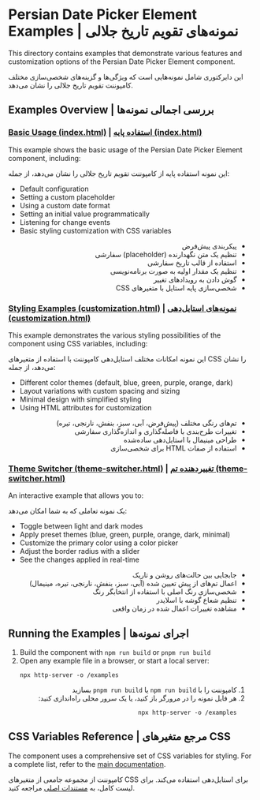 # Persian Date Picker Element Examples | نمونه‌های تقویم تاریخ جلالی

This directory contains examples that demonstrate various features and customization options of the Persian Date Picker Element component.

این دایرکتوری شامل نمونه‌هایی است که ویژگی‌ها و گزینه‌های شخصی‌سازی مختلف کامپوننت تقویم تاریخ جلالی را نشان می‌دهد.

## Examples Overview | بررسی اجمالی نمونه‌ها

### [Basic Usage (index.html)](./index.html) | [استفاده پایه (index.html)](./index.html)

This example shows the basic usage of the Persian Date Picker Element component, including:

این نمونه استفاده پایه از کامپوننت تقویم تاریخ جلالی را نشان می‌دهد، از جمله:

- Default configuration
- Setting a custom placeholder
- Using a custom date format
- Setting an initial value programmatically
- Listening for change events
- Basic styling customization with CSS variables

<div dir="rtl">

- پیکربندی پیش‌فرض
- تنظیم یک متن نگهدارنده (placeholder) سفارشی
- استفاده از قالب تاریخ سفارشی
- تنظیم یک مقدار اولیه به صورت برنامه‌نویسی
- گوش دادن به رویدادهای تغییر
- شخصی‌سازی پایه استایل با متغیرهای CSS

</div>

### [Styling Examples (customization.html)](./customization.html) | [نمونه‌های استایل‌دهی (customization.html)](./customization.html)

This example demonstrates the various styling possibilities of the component using CSS variables, including:

این نمونه امکانات مختلف استایل‌دهی کامپوننت با استفاده از متغیرهای CSS را نشان می‌دهد، از جمله:

- Different color themes (default, blue, green, purple, orange, dark)
- Layout variations with custom spacing and sizing
- Minimal design with simplified styling
- Using HTML attributes for customization

<div dir="rtl">

- تم‌های رنگی مختلف (پیش‌فرض، آبی، سبز، بنفش، نارنجی، تیره)
- تغییرات طرح‌بندی با فاصله‌گذاری و اندازه‌گذاری سفارشی
- طراحی مینیمال با استایل‌دهی ساده‌شده
- استفاده از صفات HTML برای شخصی‌سازی

</div>

### [Theme Switcher (theme-switcher.html)](./theme-switcher.html) | [تغییردهنده تم (theme-switcher.html)](./theme-switcher.html)

An interactive example that allows you to:

یک نمونه تعاملی که به شما امکان می‌دهد:

- Toggle between light and dark modes
- Apply preset themes (blue, green, purple, orange, dark, minimal)
- Customize the primary color using a color picker
- Adjust the border radius with a slider
- See the changes applied in real-time

<div dir="rtl">

- جابجایی بین حالت‌های روشن و تاریک
- اعمال تم‌های از پیش تعیین شده (آبی، سبز، بنفش، نارنجی، تیره، مینیمال)
- شخصی‌سازی رنگ اصلی با استفاده از انتخابگر رنگ
- تنظیم شعاع گوشه با اسلایدر
- مشاهده تغییرات اعمال شده در زمان واقعی

</div>

## Running the Examples | اجرای نمونه‌ها

1. Build the component with `npm run build` or `pnpm run build`
2. Open any example file in a browser, or start a local server:
   ```
   npx http-server -o /examples
   ```

<div dir="rtl">

1. کامپوننت را با `npm run build` یا `pnpm run build` بسازید
2. هر فایل نمونه را در مرورگر باز کنید، یا یک سرور محلی راه‌اندازی کنید:
   ```
   npx http-server -o /examples
   ```

</div>

## CSS Variables Reference | مرجع متغیرهای CSS

The component uses a comprehensive set of CSS variables for styling. For a complete list, refer to the [main documentation](../README.md#advanced-styling).

کامپوننت از مجموعه جامعی از متغیرهای CSS برای استایل‌دهی استفاده می‌کند. برای لیست کامل، به [مستندات اصلی](../README.md#advanced-styling) مراجعه کنید. 